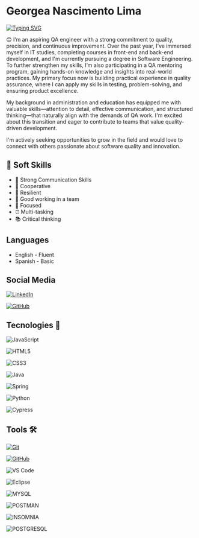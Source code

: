# Georgea Nascimento Lima

[![Typing SVG](https://readme-typing-svg.herokuapp.com?font=Press+Start+2P&size=24&pause=1000&color=00D9900&vCenter=true&random=false&width=435&lines=HELLO%2C+PEOPLE!++%3D%5D)](https://git.io/typing-svg)

😊 I’m an aspiring QA engineer with a strong commitment to quality, precision, and continuous improvement. Over the past year, I’ve immersed myself in IT studies, completing courses in front-end and back-end development, and I'm currently pursuing a degree in Software Engineering. To further strengthen my skills, I’m also participating in a QA mentoring program, gaining hands-on knowledge and insights into real-world practices. My primary focus now is building practical experience in quality assurance, where I can apply my skills in testing, problem-solving, and ensuring product excellence.

My background in administration and education has equipped me with valuable skills—attention to detail, effective communication, and structured thinking—that naturally align with the demands of QA work. I'm excited about this transition and eager to contribute to teams that value quality-driven development.

I'm actively seeking opportunities to grow in the field and would love to connect with others passionate about software quality and innovation.

## 🤝 Soft Skills

- 🙊 Strong Communication Skills
- 🤲 Cooperative
- 🥷 Resilient
- 🤝 Good working in a team
- 🎯 Focused
- ⏰ Multi-tasking
- 📚 Critical thinking

##  Languages
* English - Fluent
* Spanish - Basic

##  Social Media

[![LinkedIn](https://img.shields.io/badge/LinkedIn-0077B5?style=for-the-badge&logo=linkedin&logoColor=white)](https://www.linkedin.com/in/georgea-nascimento-lima/)

[![GitHub](https://img.shields.io/badge/GitHub-100000?style=for-the-badge&logo=github&logoColor=white)](https://github.com/GeoNLima)


##  Tecnologies 🚀

![JavaScript](https://img.shields.io/badge/JavaScript-000?style=for-the-badge&logo=javascript&logoColor=yellow)

![HTML5](https://img.shields.io/badge/HTML5-000?style=for-the-badge&logo=html5)

![CSS3](https://img.shields.io/badge/CSS3-000?style=for-the-badge&logo=css3&logoColor=blue)

![Java](https://img.shields.io/badge/Java-000?style=for-the-badge&logo=java&logoColor=30A3DC)

![Spring](https://img.shields.io/badge/Spring-6DB33F?style=for-the-badge&logo=spring&logoColor=white)

![Python](https://img.shields.io/badge/python-3670A0?style=for-the-badge&logo=python&logoColor=ffdd54)

![Cypress](https://img.shields.io/badge/cypress-3670A0?style=for-the-badge&logo=cypress&logoColor=ffdd54)

##  Tools 🛠

[![Git](https://img.shields.io/badge/Git-000?style=for-the-badge&logo=git&logoColor=E94D5F)](https://git-scm.com/doc)

[![GitHub](https://img.shields.io/badge/GitHub-000?style=for-the-badge&logo=github&logoColor=30A3DC)](https://docs.github.com/)

![VS Code](https://img.shields.io/badge/VS_Code-007ACC?style=for-the-badge&logo=visual-studio-code&logoColor=white)

![Eclipse](https://img.shields.io/badge/Eclipse-FE7A16.svg?style=for-the-badge&logo=Eclipse&logoColor=white)

![MYSQL](https://img.shields.io/badge/Mysql-192436?style=for-the-badge&logo=mysql&logoColor=6E99F5)

![POSTMAN](https://img.shields.io/badge/Postman-FF6C37?style=for-the-badge&logo=postman&logoColor=white)

![INSOMNIA](https://img.shields.io/badge/Insomnia-410093?style=for-the-badge&logo=insomnia&logoColor=white)

![POSTGRESQL](https://img.shields.io/badge/PostgreSQL-336791?style=for-the-badge&logo=postgresql&logoColor=white)

